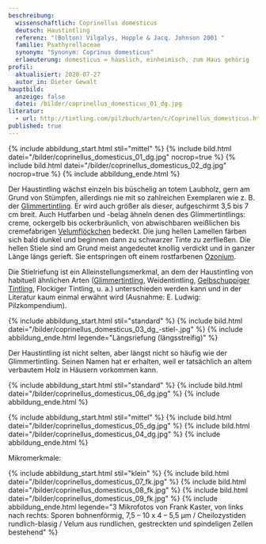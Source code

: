 ```yaml
---
beschreibung:
  wissenschaftlich: Coprinellus domesticus
  deutsch: Haustintling
  referenz: "(Bolton) Vilgalys, Hopple & Jacq. Johnson 2001 "
  familie: Psathyrellaceae
  synonym: "Synonym: Coprinus domesticus"
  erlaeuterung: domesticus = häuslich, einheimisch, zum Haus gehörig
profil:
  aktualisiert: 2020-07-27
  autor_in: Dieter Gewalt
hauptbild:
  anzeige: false
  datei: /bilder/coprinellus_domesticus_01_dg.jpg
literatur:
  - url: http://tintling.com/pilzbuch/arten/c/Coprinellus_domesticus.html
published: true
---
```

{% include abbildung_start.html stil="mittel" %}
{% include bild.html datei="/bilder/coprinellus_domesticus_01_dg.jpg" nocrop=true %}
{% include bild.html datei="/bilder/coprinellus_domesticus_02_dg.jpg" nocrop=true %}
{% include abbildung_ende.html %}

Der Haustintling wächst einzeln bis büschelig an totem Laubholz, gern am Grund von Stümpfen, allerdings nie mit so zahlreichen Exemplaren wie z. B. der [Glimmertintling](/pilze/coprinellus-micaceus-glimmertintling). Er wird auch größer als dieser, aufgeschirmt 3,5 bis 7 cm breit. Auch Hutfarben und -belag ähneln denen des Glimmertintlings: creme, ockergelb bis ockerbräunlich, von abwischbaren weißlichen bis cremefabrigen [Velumflöckchen](Velum "Glossar") bedeckt. Die jung hellen Lamellen färben sich bald dunkel und beginnen dann zu schwarzer Tinte zu zerfließen. Die hellen Stiele sind am Grund meist angedeutet knollig verdickt und in ganzer Länge längs gerieft. Sie entspringen oft einem rostfarbenen [Ozonium](Ozonium "Glossar").

Die Stielriefung ist ein Alleinstellungsmerkmal, an dem der Haustintling von habituell ähnlichen Arten ([Glimmertintling](/pilze/coprinellus-micaceus-glimmertintling), Weidentintling, [Gelbschuppiger Tintling](/pilze/coprinellus-xanthothrix-gelbschuppiger-tintling), Flockiger Tintling, u. a.) unterschieden werden kann und in der Literatur kaum einmal erwähnt wird (Ausnahme: E. Ludwig: Pilzkompendium).

{% include abbildung_start.html stil="standard" %}
{% include bild.html datei="/bilder/coprinellus_domesticus_03_dg_-stiel-.jpg" %}
{% include abbildung_ende.html legende="Längsriefung (längsstreifig)" %}

Der Haustintling ist nicht selten, aber längst nicht so häufig wie der Glimmertintling. Seinen Namen hat er erhalten, weil er tatsächlich an altem verbautem Holz in Häusern vorkommen kann. 

{% include abbildung_start.html stil="standard" %}
{% include bild.html datei="/bilder/coprinellus_domesticus_06_dg.jpg" %}
{% include abbildung_ende.html %}

{% include abbildung_start.html stil="mittel" %}
{% include bild.html datei="/bilder/coprinellus_domesticus_05_dg.jpg" %}
{% include bild.html datei="/bilder/coprinellus_domesticus_04_dg.jpg" %}
{% include abbildung_ende.html %}

Mikromerkmale:

{% include abbildung_start.html stil="klein" %}
{% include bild.html datei="/bilder/coprinellus_domesticus_07_fk.jpg" %}
{% include bild.html datei="/bilder/coprinellus_domesticus_08_fk.jpg" %}
{% include bild.html datei="/bilder/coprinellus_domesticus_09_fk.jpg" %}
{% include abbildung_ende.html legende="3 Mikrofotos von Frank Kaster, von links nach rechts: Sporen bohnenförmig, 7,5 – 10 x 4 – 5,5 µm / Cheilozystiden rundlich-blasig / Velum aus rundlichen, gestreckten und spindeligen Zellen bestehend" %}